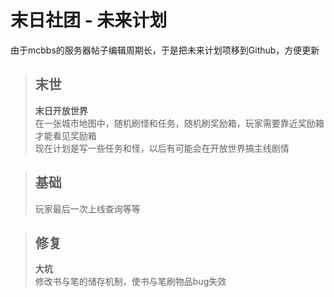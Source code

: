 # 末日社团 - 未来计划

由于mcbbs的服务器帖子编辑周期长，于是把未来计划项移到Github，方便更新

> ## 末世  
> **末日开放世界**  
> 在一张城市地图中，随机刷怪和任务，随机刷奖励箱，玩家需要靠近奖励箱才能看见奖励箱  
> 现在计划是写一些任务和怪，以后有可能会在开放世界搞主线剧情

> ## 基础
> 玩家最后一次上线查询等等

> ## 修复
> **大坑**  
> 修改书与笔的储存机制，使书与笔刷物品bug失效
